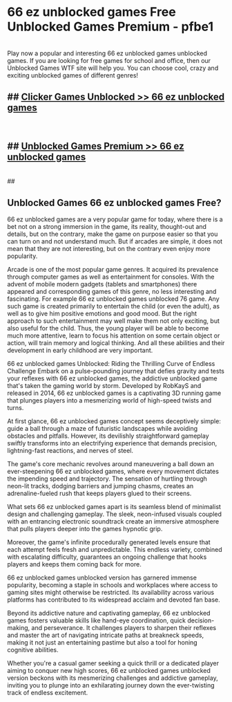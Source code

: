 # 66 ez unblocked games  Free Unblocked Games Premium - pfbe1 <br>
<br>
Play now a popular and interesting 66 ez unblocked games unblocked games. If you are looking for free games for school and office, then our Unblocked Games WTF site will help you. You can choose cool, crazy and exciting unblocked games of different genres!


## ##  [Clicker Games Unblocked >> 66 ez unblocked games](http://freeplayer.one?title=66_ez_unblocked_games&ref=UGames)
  <br>

##  ## [Unblocked Games Premium >> 66 ez unblocked games](http://freeplayer.one?title=66_ez_unblocked_games&ref=UGames)
  <br>
  ##



## Unblocked Games 66 ez unblocked games Free?

66 ez unblocked games are a very popular game for today, where there is a bet not on a strong immersion in the game, its reality, thought-out and details, but on the contrary, make the game on purpose easier so that you can turn on and not understand much. But if arcades are simple, it does not mean that they are not interesting, but on the contrary even enjoy more popularity.

Arcade is one of the most popular game genres. It acquired its prevalence through computer games as well as entertainment for consoles. With the advent of mobile modern gadgets (tablets and smartphones) there appeared and corresponding games of this genre, no less interesting and fascinating. For example 66 ez unblocked games unblocked 76 game. Any such game is created primarily to entertain the child (or even the adult), as well as to give him positive emotions and good mood. But the right approach to such entertainment may well make them not only exciting, but also useful for the child. Thus, the young player will be able to become much more attentive, learn to focus his attention on some certain object or action, will train memory and logical thinking. And all these abilities and their development in early childhood are very important.

66 ez unblocked games Unblocked: Riding the Thrilling Curve of Endless Challenge
Embark on a pulse-pounding journey that defies gravity and tests your reflexes with 66 ez unblocked games, the addictive unblocked game that's taken the gaming world by storm. Developed by RobKayS and released in 2014, 66 ez unblocked games is a captivating 3D running game that plunges players into a mesmerizing world of high-speed twists and turns.

At first glance, 66 ez unblocked games concept seems deceptively simple: guide a ball through a maze of futuristic landscapes while avoiding obstacles and pitfalls. However, its devilishly straightforward gameplay swiftly transforms into an electrifying experience that demands precision, lightning-fast reactions, and nerves of steel.

The game's core mechanic revolves around maneuvering a ball down an ever-steepening 66 ez unblocked games, where every movement dictates the impending speed and trajectory. The sensation of hurtling through neon-lit tracks, dodging barriers and jumping chasms, creates an adrenaline-fueled rush that keeps players glued to their screens.

What sets 66 ez unblocked games apart is its seamless blend of minimalist design and challenging gameplay. The sleek, neon-infused visuals coupled with an entrancing electronic soundtrack create an immersive atmosphere that pulls players deeper into the games hypnotic grip.

Moreover, the game's infinite procedurally generated levels ensure that each attempt feels fresh and unpredictable. This endless variety, combined with escalating difficulty, guarantees an ongoing challenge that hooks players and keeps them coming back for more.

66 ez unblocked games unblocked version has garnered immense popularity, becoming a staple in schools and workplaces where access to gaming sites might otherwise be restricted. Its availability across various platforms has contributed to its widespread acclaim and devoted fan base.

Beyond its addictive nature and captivating gameplay, 66 ez unblocked games fosters valuable skills like hand-eye coordination, quick decision-making, and perseverance. It challenges players to sharpen their reflexes and master the art of navigating intricate paths at breakneck speeds, making it not just an entertaining pastime but also a tool for honing cognitive abilities.

Whether you're a casual gamer seeking a quick thrill or a dedicated player aiming to conquer new high scores, 66 ez unblocked games unblocked version beckons with its mesmerizing challenges and addictive gameplay, inviting you to plunge into an exhilarating journey down the ever-twisting track of endless excitement.